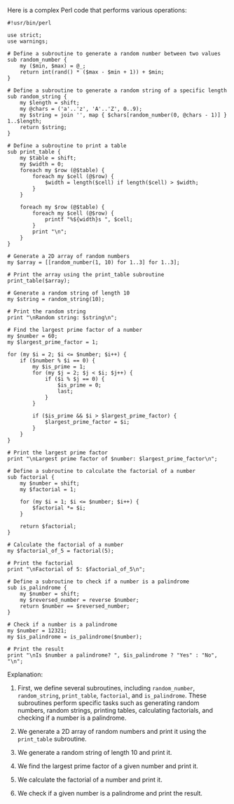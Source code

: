 Here is a complex Perl code that performs various operations:

```
#!usr/bin/perl

use strict;
use warnings;

# Define a subroutine to generate a random number between two values
sub random_number {
    my ($min, $max) = @_;
    return int(rand() * ($max - $min + 1)) + $min;
}

# Define a subroutine to generate a random string of a specific length
sub random_string {
    my $length = shift;
    my @chars = ('a'..'z', 'A'..'Z', 0..9);
    my $string = join '', map { $chars[random_number(0, @chars - 1)] } 1..$length;
    return $string;
}

# Define a subroutine to print a table
sub print_table {
    my $table = shift;
    my $width = 0;
    foreach my $row (@$table) {
        foreach my $cell (@$row) {
            $width = length($cell) if length($cell) > $width;
        }
    }

    foreach my $row (@$table) {
        foreach my $cell (@$row) {
            printf "%${width}s ", $cell;
        }
        print "\n";
    }
}

# Generate a 2D array of random numbers
my $array = [[random_number(1, 10) for 1..3] for 1..3];

# Print the array using the print_table subroutine
print_table($array);

# Generate a random string of length 10
my $string = random_string(10);

# Print the random string
print "\nRandom string: $string\n";

# Find the largest prime factor of a number
my $number = 60;
my $largest_prime_factor = 1;

for (my $i = 2; $i <= $number; $i++) {
    if ($number % $i == 0) {
        my $is_prime = 1;
        for (my $j = 2; $j < $i; $j++) {
            if ($i % $j == 0) {
                $is_prime = 0;
                last;
            }
        }

        if ($is_prime && $i > $largest_prime_factor) {
            $largest_prime_factor = $i;
        }
    }
}

# Print the largest prime factor
print "\nLargest prime factor of $number: $largest_prime_factor\n";

# Define a subroutine to calculate the factorial of a number
sub factorial {
    my $number = shift;
    my $factorial = 1;

    for (my $i = 1; $i <= $number; $i++) {
        $factorial *= $i;
    }

    return $factorial;
}

# Calculate the factorial of a number
my $factorial_of_5 = factorial(5);

# Print the factorial
print "\nFactorial of 5: $factorial_of_5\n";

# Define a subroutine to check if a number is a palindrome
sub is_palindrome {
    my $number = shift;
    my $reversed_number = reverse $number;
    return $number == $reversed_number;
}

# Check if a number is a palindrome
my $number = 12321;
my $is_palindrome = is_palindrome($number);

# Print the result
print "\nIs $number a palindrome? ", $is_palindrome ? "Yes" : "No", "\n";
```

Explanation:

1. First, we define several subroutines, including `random_number`, `random_string`, `print_table`, `factorial`, and `is_palindrome`. These subroutines perform specific tasks such as generating random numbers, random strings, printing tables, calculating factorials, and checking if a number is a palindrome.

2. We generate a 2D array of random numbers and print it using the `print_table` subroutine.

3. We generate a random string of length 10 and print it.

4. We find the largest prime factor of a given number and print it.

5. We calculate the factorial of a number and print it.

6. We check if a given number is a palindrome and print the result.